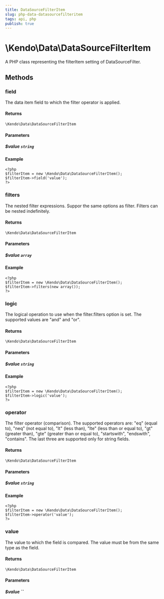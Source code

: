 ```yaml
---
title: DataSourceFilterItem
slug: php-data-datasourcefilteritem
tags: api, php
publish: true
---
```


# \Kendo\Data\DataSourceFilterItem

A PHP class representing the filterItem setting of DataSourceFilter.


## Methods

### field
The data item field to which the filter operator is applied.

#### Returns
`\Kendo\Data\DataSourceFilterItem`

#### Parameters

##### $value `string`



#### Example 
    <?php
    $filterItem = new \Kendo\Data\DataSourceFilterItem();
    $filterItem->field('value');
    ?>

### filters
The nested filter expressions. Suppor the same options as filter. Filters can be nested indefinitely.

#### Returns
`\Kendo\Data\DataSourceFilterItem`

#### Parameters

##### $value `array`



#### Example 
    <?php
    $filterItem = new \Kendo\Data\DataSourceFilterItem();
    $filterItem->filters(new array());
    ?>

### logic
The logical operation to use when the filter.filters option is set. The supported values are "and" and "or".

#### Returns
`\Kendo\Data\DataSourceFilterItem`

#### Parameters

##### $value `string`



#### Example 
    <?php
    $filterItem = new \Kendo\Data\DataSourceFilterItem();
    $filterItem->logic('value');
    ?>

### operator
The filter operator (comparison). The supported operators are: "eq" (equal to), "neq" (not equal to), "lt" (less than), "lte" (less than or equal to), "gt" (greater than), "gte" (greater than or equal to),
"startswith", "endswith", "contains". The last three are supported only for string fields.

#### Returns
`\Kendo\Data\DataSourceFilterItem`

#### Parameters

##### $value `string`



#### Example 
    <?php
    $filterItem = new \Kendo\Data\DataSourceFilterItem();
    $filterItem->operator('value');
    ?>

### value
The value to which the field is compared. The value must be from the same type as the field.

#### Returns
`\Kendo\Data\DataSourceFilterItem`

#### Parameters

##### $value ``



 
